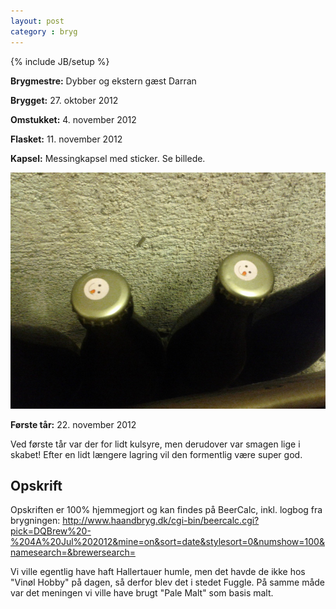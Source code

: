 ```yaml
---
layout: post
category : bryg
---
```

{% include JB/setup %}

__Brygmestre:__ Dybber og ekstern gæst Darran

__Brygget:__ 27. oktober 2012

__Omstukket:__ 4. november 2012

__Flasket:__ 11. november 2012

__Kapsel:__ Messingkapsel med sticker. Se billede.

![Kapselmærkat](/images/bryg/bryg_6_dybbers_kapsel.jpg "Kapselmærkat")

__Første tår:__ 22. november 2012

Ved første tår var der for lidt kulsyre, men derudover var smagen lige
i skabet! Efter en lidt længere lagring vil den formentlig være super
god.


Opskrift
--------
Opskriften er 100% hjemmegjort og kan findes på BeerCalc, inkl. logbog fra brygningen:
<http://www.haandbryg.dk/cgi-bin/beercalc.cgi?pick=DQBrew%20-%204A%20Jul%202012&mine=on&sort=date&stylesort=0&numshow=100&namesearch=&brewersearch=>

Vi ville egentlig have haft Hallertauer humle, men det havde de ikke
hos "Vinøl Hobby" på dagen, så derfor blev det i stedet Fuggle. På
samme måde var det meningen vi ville have brugt "Pale Malt" som basis
malt.
